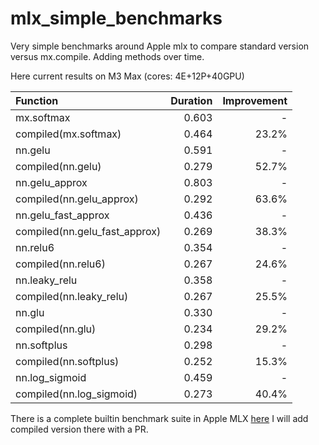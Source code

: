 # mlx_simple_benchmarks
Very simple benchmarks around Apple mlx to compare standard version versus mx.compile.
Adding methods over time.

Here current results on M3 Max (cores: 4E+12P+40GPU)

| Function                      | Duration | Improvement |
|:------------------------------|---------:|------------:|
| mx.softmax                    |    0.603 |           - |
| compiled(mx.softmax)          |    0.464 |       23.2% |
| nn.gelu                       |    0.591 |           - |
| compiled(nn.gelu)             |    0.279 |       52.7% |
| nn.gelu_approx                |    0.803 |           - |
| compiled(nn.gelu_approx)      |    0.292 |       63.6% |
| nn.gelu_fast_approx           |    0.436 |           - |
| compiled(nn.gelu_fast_approx) |    0.269 |       38.3% |
| nn.relu6                      |    0.354 |           - |
| compiled(nn.relu6)            |    0.267 |       24.6% |
| nn.leaky_relu                 |    0.358 |           - |
| compiled(nn.leaky_relu)       |    0.267 |       25.5% |
| nn.glu                        |    0.330 |           - |
| compiled(nn.glu)              |    0.234 |       29.2% |
| nn.softplus                   |    0.298 |           - |
| compiled(nn.softplus)         |    0.252 |       15.3% |
| nn.log_sigmoid                |    0.459 |           - |
| compiled(nn.log_sigmoid)      |    0.273 |       40.4% |

There is a complete builtin benchmark suite in Apple MLX [here](https://github.com/ml-explore/mlx/blob/main/benchmarks/python/comparative/README.md)
I will add compiled version there with a PR.
